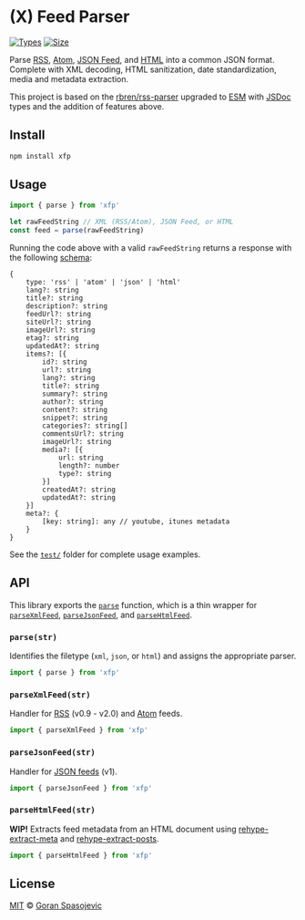 # (X) Feed Parser

[![Types][types-badge]][types-link]
[![Size][size-badge]][size-link]

Parse [RSS](#parseXmlFeedstr), [Atom](#parseXmlFeedstr), [JSON Feed](#parseJsonFeedstr), and [HTML](#parseHtmlFeedstr) into a common JSON format. Complete with XML decoding, HTML sanitization, date standardization, media and metadata extraction.

This project is based on the [rbren/rss-parser][rss-parser] upgraded to [ESM][esm] with [JSDoc][jsdoc] types and the addition of features above.

## Install

```sh
npm install xfp
```

## Usage

```js
import { parse } from 'xfp'

let rawFeedString // XML (RSS/Atom), JSON Feed, or HTML
const feed = parse(rawFeedString)
```

Running the code above with a valid `rawFeedString` returns a response with the following [schema][types]:

```
{
	type: 'rss' | 'atom' | 'json' | 'html'
	lang?: string
	title?: string
	description?: string
	feedUrl?: string
	siteUrl?: string
	imageUrl?: string
	etag?: string
	updatedAt?: string
	items?: [{
		id?: string
		url?: string
		lang?: string
		title?: string
		summary?: string
		author?: string
		content?: string
		snippet?: string
		categories?: string[]
		commentsUrl?: string
		imageUrl?: string
		media?: [{
			url: string
			length?: number
			type?: string
		}]
		createdAt?: string
		updatedAt?: string
	}]
	meta?: {
		[key: string]: any // youtube, itunes metadata
	}
}
```

See the [`test/`](test/) folder for complete usage examples.

## API

This library exports the [`parse`](#parse) function, which is a thin wrapper for [`parseXmlFeed`](#parseXmlFeedstr), [`parseJsonFeed`](#parseJsonFeedstr), and [`parseHtmlFeed`](#parseHtmlFeedstr).

### `parse(str)`

Identifies the filetype (`xml`, `json`, or `html`) and assigns the appropriate parser.

```js
import { parse } from 'xfp'
```

### `parseXmlFeed(str)`

Handler for [RSS][rss] (v0.9 - v2.0) and [Atom][atom] feeds.

```js
import { parseXmlFeed } from 'xfp'
```

### `parseJsonFeed(str)`

Handler for [JSON feeds][json] (v1).

```js
import { parseJsonFeed } from 'xfp'
```

### `parseHtmlFeed(str)`

**WIP!** Extracts feed metadata from an HTML document using [rehype-extract-meta][rehype-meta] and [rehype-extract-posts][rehype-posts].

```js
import { parseHtmlFeed } from 'xfp'
```

## License

[MIT][license] © [Goran Spasojevic][author]



<!-- Definitions -->

[esm]: https://gist.github.com/sindresorhus/a39789f98801d908bbc7ff3ecc99d99c
[jsdoc]: https://github.com/jsdoc/jsdoc
[types-badge]: https://badgen.net/npm/types/xfp
[types-link]: https://www.npmjs.com/package/xfp
[size-badge]: https://packagephobia.com/badge?p=xfp
[size-link]: https://packagephobia.com/result?p=xfp
[rss-parser]: https://github.com/rbren/rss-parser
[types]: ./types.ts
[json]: https://www.jsonfeed.org/version/1/
[rss]: https://validator.w3.org/feed/docs/rss2.html
[atom]: https://validator.w3.org/feed/docs/atom.html
[rehype-meta]: https://github.com/gorango/rehype-extract-meta
[rehype-posts]: https://github.com/gorango/rehype-extract-posts
[license]: license
[author]: https://github.com/gorango
